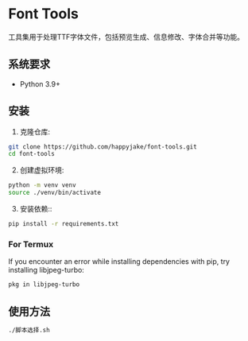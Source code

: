 # Font Tools

工具集用于处理TTF字体文件，包括预览生成、信息修改、字体合并等功能。

## 系统要求

- Python 3.9+

## 安装

1. 克隆仓库:
```bash
git clone https://github.com/happyjake/font-tools.git
cd font-tools
```

2. 创建虚拟环境:
```bash
python -m venv venv
source ./venv/bin/activate
```

3. 安装依赖::
```bash
pip install -r requirements.txt
```

### For Termux

If you encounter an error while installing dependencies with pip, try installing libjpeg-turbo:

```bash
pkg in libjpeg-turbo
```

## 使用方法

```bash
./脚本选择.sh
```
